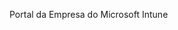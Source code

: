 <Token xmlns:xlink="http://www.w3.org/1999/xlink">Portal da Empresa do Microsoft Intune</Token>

<!--HONumber=Jul16_HO3-->


